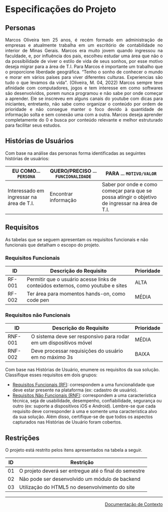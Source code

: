 # Especificações do Projeto

## Personas

<div align="justify">

Marcos Oliveira tem 25 anos, é recém formado em administração de empresas e atualmente trabalha em um escritório de contabilidade no interior de Minas Gerais. Marcos era muito jovem quando ingressou na faculdade, e, por influência dos pais, escolheu estudar uma área que não o da possibilidade de viver o estilo de vida de seus sonhos, por esse motivo deseja migrar para a área de T.I. Para Marcos é importante um trabalho que o proporcione liberdade geográfica. “Tenho o sonho de conhecer o mundo e morar em vários países para viver diferentes culturas. Experiencias são tudo o que levamos da vida". (Oliveira, M. 04, 2022) Marcos sempre teve afinidade com computadores, jogos e tem interesse em como softwares são desenvolvidos, porem nunca programou e não sabe por onde começar a aprender. Ele se inscreveu em alguns canais do youtube com dicas para iniciantes, entretanto, não sabe como organizar o conteúdo por ordem de prioridade e não consegue manter o foco devido à quantidade de informação solta e sem conexão uma com a outra. Marcos deseja aprender completamente do 0 e busca por conteúdo relevante e melhor estruturado para facilitar seus estudos.

</div>

## Histórias de Usuários

Com base na análise das personas forma identificadas as seguintes histórias de usuários:

|EU COMO... `PERSONA`| QUERO/PRECISO ... `FUNCIONALIDADE` |PARA ... `MOTIVO/VALOR`                 |
|--------------------|------------------------------------|----------------------------------------|
|Interessado em ingressar na área de T.I. | Encontrar informação|Saber por onde e como começar para que se possa atingir o objetivo de ingressar na área de T.I.|           


## Requisitos

As tabelas que se seguem apresentam os requisitos funcionais e não funcionais que detalham o escopo do projeto.

### Requisitos Funcionais

|ID    | Descrição do Requisito  | Prioridade |
|------|-----------------------------------------|----|
|RF-001| Permitir que o usuário acesse links de conteúdos externos, como youtube e sites | ALTA |
|RF-002| Ter área para momentos hands-on, como code pen  | MÉDIA |



### Requisitos não Funcionais

|ID     | Descrição do Requisito  |Prioridade |
|-------|-------------------------|----|
|RNF-001| O sistema deve ser responsivo para rodar em um dispositivos móvel | MÉDIA |
|RNF-002| Deve processar requisições do usuário em no máximo 3s |  BAIXA |

Com base nas Histórias de Usuário, enumere os requisitos da sua solução. Classifique esses requisitos em dois grupos:

- [Requisitos Funcionais
 (RF)](https://pt.wikipedia.org/wiki/Requisito_funcional):
 correspondem a uma funcionalidade que deve estar presente na
  plataforma (ex: cadastro de usuário).
- [Requisitos Não Funcionais
  (RNF)](https://pt.wikipedia.org/wiki/Requisito_n%C3%A3o_funcional):
  correspondem a uma característica técnica, seja de usabilidade,
  desempenho, confiabilidade, segurança ou outro (ex: suporte a
  dispositivos iOS e Android).
Lembre-se que cada requisito deve corresponder à uma e somente uma
característica alvo da sua solução. Além disso, certifique-se de que
todos os aspectos capturados nas Histórias de Usuário foram cobertos.

## Restrições

O projeto está restrito pelos itens apresentados na tabela a seguir.

|ID| Restrição                                             |
|--|-------------------------------------------------------|
|01| O projeto deverá ser entregue até o final do semestre |
|02| Não pode ser desenvolvido um módulo de backend        |
|03| Utilização do HTML5 no desenvolvimento do site         |


<hr>

<p align="right"><a href="./context.md">Documentação de Contexto</a>
